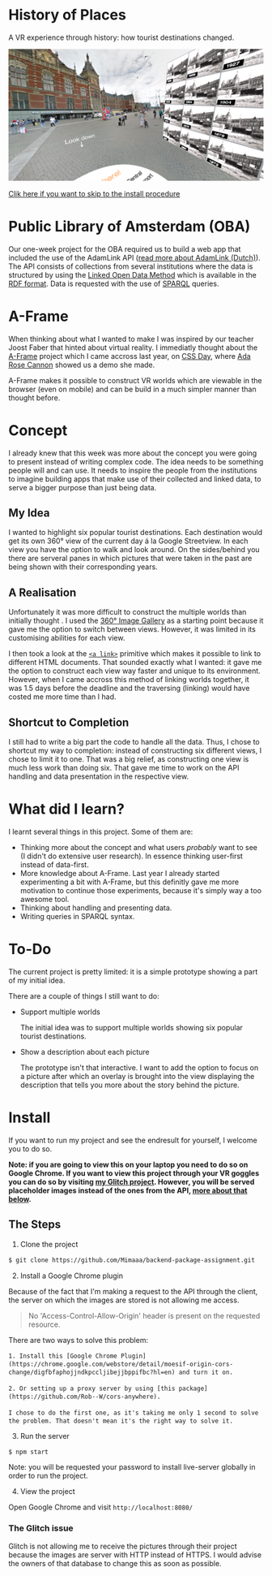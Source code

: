 # History of Places

A VR experience through history: how tourist destinations changed.

![alt text](https://github.com/Mimaaa/MINOR_WD_PROJECT1/blob/master/assets/images/screenshot.png "Screenshot")

[Clik here if you want to skip to the install procedure](#install)

# Public Library of Amsterdam (OBA)

Our one-week project for the OBA required us to build a web app that included the use of the AdamLink API ([read more about AdamLink (Dutch)](http://blogadamlink.nl/het-project/)). The API consists of collections from several institutions where the data is structured by using the [Linked Open Data Method](https://en.wikipedia.org/wiki/Linked_data) which is available in the [RDF format](https://en.wikipedia.org/wiki/Resource_Description_Framework). Data is requested with the use of [SPARQL](https://en.wikipedia.org/wiki/SPARQL) queries.

# A-Frame

When thinking about what I wanted to make I was inspired by our teacher Joost Faber that hinted about virtual reality. I immediatly thought about the [A-Frame](https://aframe.io/) project which I came accross last year, on [CSS Day](https://cssday.nl/), where [Ada Rose Cannon](https://twitter.com/lady_ada_king) showed us a demo she made.

A-Frame makes it possible to construct VR worlds which are viewable in the browser (even on mobile) and can be build in a much simpler manner than thought before.

# Concept

I already knew that this week was more about the concept you were going to present instead of writing complex code. The idea needs to be something people will and can use. It needs to inspire the people from the institutions to imagine building apps that make use of their collected and linked data, to serve a bigger purpose than just being data.

## My Idea

I wanted to highlight six popular tourist destinations. Each destination would get its own 360° view of the current day á la Google Streetview. In each view you have the option to walk and look around. On the sides/behind you there are serveral panes in which pictures that were taken in the past are being shown with their corresponding years.

## A Realisation

Unfortunately it was more difficult to construct the multiple worlds than initially thought . I used the [360° Image Gallery](https://aframe.io/examples/showcase/360-image-gallery/) as a starting point because it gave me the option to switch between views. However, it was limited in its customising abilities for each view.

I then took a look at the [`<a link>`](https://aframe.io/docs/0.8.0/primitives/a-link.html) primitive which makes it possible to link to different HTML documents. That sounded exactly what I wanted: it gave me the option to construct each view way faster and unique to its environment. However, when I came accross this method of linking worlds together, it was 1.5 days before the deadline and the traversing (linking) would have costed me more time than I had.

## Shortcut to Completion

I still had to write a big part the code to handle all the data. Thus, I chose to shortcut my way to completion: instead of constructing six different views, I chose to limit it to one. That was a big relief, as constructing one view is much less work than doing six. That gave me time to work on the API handling and data presentation in the respective view.

# What did I learn?

I learnt several things in this project. Some of them are:

* Thinking more about the concept and what users *probably* want to see (I didn't do extensive user research). In essence thinking user-first instead of data-first.
* More knowledge about A-Frame. Last year I already started experimenting a bit with A-Frame, but this definitly gave me more motivation to continue those experiments, because it's simply way a too awesome tool.
* Thinking about handling and presenting data.
* Writing queries in SPARQL syntax.

# To-Do

The current project is pretty limited: it is a simple prototype showing a part of my initial idea. 

There are a couple of things I still want to do:

* Support multiple worlds

  The initial idea was to support multiple worlds showing six popular tourist destinations.

* Show a description about each picture

  The prototype isn't that interactive. I want to add the option to focus on a picture after which an overlay is brought into the view displaying the description that tells you more about the story behind the picture.

# Install

If you want to run my project and see the endresult for yourself, I welcome you to do so.

**Note: if you are going to view this on your laptop you need to do so on Google Chrome. If you want to view this project through your VR goggles you can do so by visiting [my Glitch project](https://powerful-raven.glitch.me). However, you will be served placeholder images instead of the ones from the API, [more about that below](#the-glitch-issue).**

## The Steps

1. Clone the project

```sh
$ git clone https://github.com/Mimaaa/backend-package-assignment.git
```

2. Install a Google Chrome plugin

Because of the fact that I'm making a request to the API through the client, the server on which the images are stored is not allowing me access. 

>No 'Access-Control-Allow-Origin' header is present on the requested resource.

There are two ways to solve this problem:

```
1. Install this [Google Chrome Plugin](https://chrome.google.com/webstore/detail/moesif-origin-cors-change/digfbfaphojjndkpccljibejjbppifbc?hl=en) and turn it on.

2. Or setting up a proxy server by using [this package](https://github.com/Rob--W/cors-anywhere). 

I chose to do the first one, as it's taking me only 1 second to solve the problem. That doesn't mean it's the right way to solve it.
```

3. Run the server

```sh
$ npm start
```

Note: you will be requested your password to install live-server globally in order to run the project.

4. View the project

Open Google Chrome and visit `http://localhost:8080/`

### The Glitch issue

Glitch is not allowing me to receive the pictures through their project because the images are server with HTTP instead of HTTPS. I would advise the owners of that database to change this as soon as possible.


